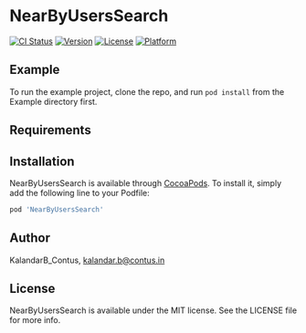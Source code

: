 # NearByUsersSearch

[![CI Status](https://img.shields.io/travis/KalandarB_Contus/NearByUsersSearch.svg?style=flat)](https://travis-ci.org/KalandarB_Contus/NearByUsersSearch)
[![Version](https://img.shields.io/cocoapods/v/NearByUsersSearch.svg?style=flat)](https://cocoapods.org/pods/NearByUsersSearch)
[![License](https://img.shields.io/cocoapods/l/NearByUsersSearch.svg?style=flat)](https://cocoapods.org/pods/NearByUsersSearch)
[![Platform](https://img.shields.io/cocoapods/p/NearByUsersSearch.svg?style=flat)](https://cocoapods.org/pods/NearByUsersSearch)

## Example

To run the example project, clone the repo, and run `pod install` from the Example directory first.

## Requirements

## Installation

NearByUsersSearch is available through [CocoaPods](https://cocoapods.org). To install
it, simply add the following line to your Podfile:

```ruby
pod 'NearByUsersSearch'
```

## Author

KalandarB_Contus, kalandar.b@contus.in

## License

NearByUsersSearch is available under the MIT license. See the LICENSE file for more info.
